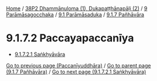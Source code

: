 
[Home](/) / [38P2 Dhammānuloma (1), Dukapaṭṭhānapāḷi (2)](../../...md) / [9 Parāmāsagocchaka](../...md) / [9.1 Parāmāsaduka](...md) / [9.1.7 Pañhāvāra](../38P2/9/9.1/9.1.7.md)

# 9.1.7.2 Paccayapaccanīya

* [9.1.7.2.1 Saṅkhyāvāra](9.1.7.2/9.1.7.2.1.md)

[Go to previous page (Paccanīyuddhāra)](Paccaniyuddhara.md) / [Go to parent page (9.1.7 Pañhāvāra)](../38P2/9/9.1/9.1.7.md) / [Go to next page (9.1.7.2.1 Saṅkhyāvāra)](9.1.7.2/9.1.7.2.1.md)


